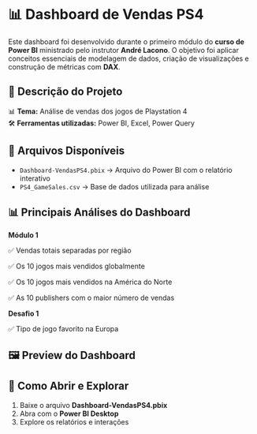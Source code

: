 # 📊 Dashboard de Vendas PS4 

Este dashboard foi desenvolvido durante o primeiro módulo do **curso de Power BI** ministrado pelo instrutor **André Lacono**. O objetivo foi aplicar conceitos essenciais de modelagem de dados, criação de visualizações e construção de métricas com **DAX**.  

## 📌 **Descrição do Projeto**  
📊 **Tema:** Análise de vendas dos jogos de Playstation 4   
🛠️ **Ferramentas utilizadas:** Power BI, Excel, Power Query  

## 📂 **Arquivos Disponíveis**  
- `Dashboard-VendasPS4.pbix` → Arquivo do Power BI com o relatório interativo  
- `PS4_GameSales.csv` → Base de dados utilizada para análise    

## 📊 **Principais Análises do Dashboard**

**Módulo 1**

✅ Vendas totais separadas por região 

✅ Os 10 jogos mais vendidos globalmente

✅ Os 10 jogos mais vendidos na América do Norte

✅ As 10 publishers com o maior número de vendas

**Desafio 1**

✅ Tipo de jogo favorito na Europa

## 🖼 **Preview do Dashboard**  
 

## 🔗 **Como Abrir e Explorar**  
1. Baixe o arquivo **Dashboard-VendasPS4.pbix**  
2. Abra com o **Power BI Desktop**  
3. Explore os relatórios e interações  

